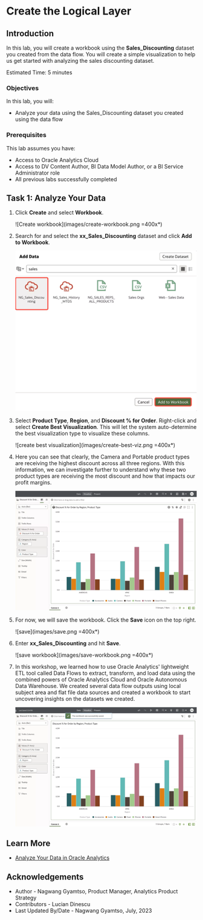 # Create the Logical Layer

## Introduction
In this lab, you will create a workbook using the **Sales\_Discounting** dataset you created from the data flow. You will create a simple visualization to help us get started with analyzing the sales discounting dataset.

Estimated Time: 5 minutes

### Objectives

In this lab, you will:
* Analyze your data using the Sales_Discounting dataset you created using the data flow

### Prerequisites

This lab assumes you have:
* Access to Oracle Analytics Cloud
* Access to DV Content Author, BI Data Model Author, or a BI Service Administrator role
* All previous labs successfully completed

## Task 1: Analyze Your Data

1. Click **Create** and select **Workbook**.

	![Create workbook](images/create-workbook.png =400x*)

2. Search for and select the **xx\_Sales\_Discounting** dataset and click **Add to Workbook**.

	![add to workbook](images/add-to-workbook.png)

3. Select **Product Type**, **Region**, and **Discount % for Order**. Right-click and select **Create Best Visualization**. This will let the system auto-determine the best visualization type to visualize these columns.

	![create best visualization](images/create-best-viz.png =400x*)

4. Here you can see that clearly, the Camera and Portable product types are receiving the highest discount across all three regions. With this information, we can investigate further to understand why these two product types are receiving the most discount and how that impacts our profit margins.

	![results](images/results.png)

5. For now, we will save the workbook. Click the **Save** icon on the top right.

	![save](images/save.png =400x*)

6. Enter **xx\_Sales\_Discounting** and hit **Save**.

	![save workbook](images/save-workbook.png =400x*)

7. In this workshop, we learned how to use Oracle Analytics' lightweight ETL tool called Data Flows to extract, transform, and load data using the combined powers of Oracle Analytics Cloud and Oracle Autonomous Data Warehouse. We created several data flow outputs using local subject area and flat file data sources and created a workbook to start uncovering insights on the datasets we created.

	![conclusion](images/conclusion.png)

## Learn More
* [Analyze Your Data in Oracle Analytics](https://docs.oracle.com/en/cloud/paas/analytics-cloud/tutorial-analyze-data/#before_you_begin)

## Acknowledgements
* Author - Nagwang Gyamtso, Product Manager, Analytics Product Strategy
* Contributors - Lucian Dinescu
* Last Updated By/Date - Nagwang Gyamtso, July, 2023
